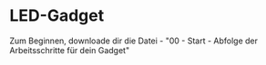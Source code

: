 # LED-Gadget


Zum Beginnen, downloade dir die Datei - 
"00 - Start - Abfolge der Arbeitsschritte für dein Gadget"
